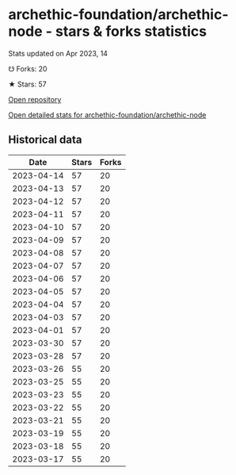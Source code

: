 # archethic-foundation/archethic-node - stars & forks statistics

Stats updated on Apr 2023, 14

☋ Forks: 20

★ Stars: 57

[Open repository](https://github.com/archethic-foundation/archethic-node)

[Open detailed stats for archethic-foundation/archethic-node](https://reviewgithub.com/rep/archethic-foundation/archethic-node)

## Historical data
| Date | Stars | Forks |
|------|-------|-------|
| 2023-04-14 | 57 | 20 | 
| 2023-04-13 | 57 | 20 | 
| 2023-04-12 | 57 | 20 | 
| 2023-04-11 | 57 | 20 | 
| 2023-04-10 | 57 | 20 | 
| 2023-04-09 | 57 | 20 | 
| 2023-04-08 | 57 | 20 | 
| 2023-04-07 | 57 | 20 | 
| 2023-04-06 | 57 | 20 | 
| 2023-04-05 | 57 | 20 | 
| 2023-04-04 | 57 | 20 | 
| 2023-04-03 | 57 | 20 | 
| 2023-04-01 | 57 | 20 | 
| 2023-03-30 | 57 | 20 | 
| 2023-03-28 | 57 | 20 | 
| 2023-03-26 | 55 | 20 | 
| 2023-03-25 | 55 | 20 | 
| 2023-03-23 | 55 | 20 | 
| 2023-03-22 | 55 | 20 | 
| 2023-03-21 | 55 | 20 | 
| 2023-03-19 | 55 | 20 | 
| 2023-03-18 | 55 | 20 | 
| 2023-03-17 | 55 | 20 | 

